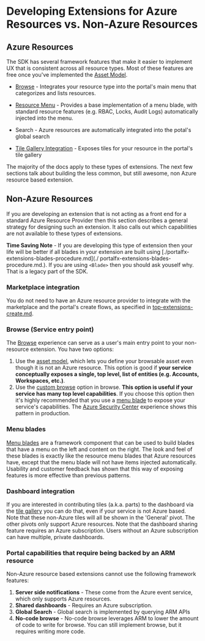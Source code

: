 
<a name="developing-extensions-for-azure-resources-vs-non-azure-resources"></a>
# Developing Extensions for Azure Resources vs. Non-Azure Resources

<a name="developing-extensions-for-azure-resources-vs-non-azure-resources-azure-resources"></a>
## Azure Resources

The SDK has several framework features that make it easier to implement UX that is consistent across all resource types.  Most of these features are free once you've implemented the [Asset Model](portalfx-assets.md).

* [Browse](portalfx-browse.md) - Integrates your resource type into the portal's main menu that categorizes and lists resources.

* [Resource Menu](portalfx-resourcemenu.md) - Provides a base implementation of a menu blade, with standard resource features (e.g. RBAC, Locks, Audit Logs) automatically injected into the menu. 

* Search - Azure resources are automatically integrated into the potal's global search

* [Tile Gallery Integration](portalfx-ux-tile-gallery.md) - Exposes tiles for your resource in the portal's tile gallery

The majority of the docs apply to these types of extensions.  The next few sections talk about building the less common, but still awesome, non Azure resource based extension.

<a name="developing-extensions-for-azure-resources-vs-non-azure-resources-non-azure-resources"></a>
## Non-Azure Resources

If you are developing an extension that is not acting as a front end for a standard Azure Resource Provider then this section describes a general strategy for designing such an extension. It also calls out which capabilities are not available to these types of extensions.

__Time Saving Note__ - If you are developing this type of extension then your life will be better if all blades in your extension are built using [./portalfx-extensions-blades-procedure.md](./ portalfx-extensions-blades-procedure.md.).  If you are using `<Blade>` then you should ask youself why. That is a legacy part of the SDK.

<a name="developing-extensions-for-azure-resources-vs-non-azure-resources-non-azure-resources-marketplace-integration"></a>
### Marketplace integration

You do not need to have an Azure resource provider to integrate with the marketplace and the portal's create flows, as specified in [top-extensions-create.md](top-extensions-create.md).

<a name="developing-extensions-for-azure-resources-vs-non-azure-resources-non-azure-resources-browse-service-entry-point"></a>
### Browse (Service entry point)

The [Browse](portalfx-browse.md) experience can serve as a user's main entry point to your non-resource extension. You have two options:

1. Use the [asset model](portalfx-browse.md#building-browse-experiences-no-code-browse-defining-an-asset-type-permalink-asset-type-non-arm), which lets you define your browsable asset even though it is not an Azure resource. This option is good if __your service conceptually exposes a single, top level, list of entities (e.g. Accounts, Workspaces, etc.)__.
2. Use the [custom browse](portalfx-browse.md#blade) option in browse.  __This option is useful if your service has many top level capabilities__. If you choose this option then it's highly recommended that you use a [menu blade](portalfx-blades-menublade.md) to expose your service's capabilities. The [Azure Security Center](https://portal.azure.com/#blade/Microsoft_Azure_Security/SecurityMenuBlade) experience shows this pattern in production.

<a name="developing-extensions-for-azure-resources-vs-non-azure-resources-non-azure-resources-menu-blades"></a>
### Menu blades

[Menu blades](portalfx-blades-menublade.md) are a framework component that can be used to build blades that have a menu on the left and content on the right.  The look and feel of these blades is exactly like the resource menu blades that Azure resources have, except that the menu blade will not have items injected automatically. Usability and customer feedback has shown that this way of exposing features is more effective than previous patterns.

<a name="developing-extensions-for-azure-resources-vs-non-azure-resources-non-azure-resources-dashboard-integration"></a>
### Dashboard integration

If you are interested in contributing tiles (a.k.a. parts) to the dashboard via the [tile gallery](portalfx-ux-tile-gallery.md) you can do that, even if your service is not Azure based. Note that these non-Azure tiles will all be shown in the 'General' pivot.  The other pivots only support Azure resources. Note that the dashboard sharing feature requires an Azure subscription.  Users without an Azure subscription can have multiple, private dashboards.

<a name="developing-extensions-for-azure-resources-vs-non-azure-resources-non-azure-resources-portal-capabilities-that-require-being-backed-by-an-arm-resource"></a>
### Portal capabilities that require being backed by an ARM resource

Non-Azure resource based extensions cannot use the following framework features:

1. __Server side notifications__ - These come from the Azure event service, which only supports Azure resources.
1. __Shared dashboards__ - Requires an Azure subscription.
1. __Global Search__ - Global search is implemented by querying ARM APIs
1. __No-code browse__ - No-code browse leverages ARM to lower the amount of code to write for browse.  You can still implement browse, but it requires writing more code.
